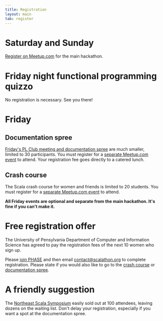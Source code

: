 ```yaml
---
title: Registration
layout: main
tab: register
---
```


# Saturday and Sunday #

[Register on Meetup.com](http://www.meetup.com/scala-phase/events/17160491/)
for the main hackathon.

# Friday night functional programming quizzo #

No registration is necessary. See you there!

# Friday #

## Documentation spree ##
[Friday's PL Club meeting and documentation spree](outline.html#friday) are much smaller, limited to 30
participants. You must register for a
[separate Meetup.com event](http://www.meetup.com/scala-phase/events/17274762/)
to attend. Your registration fee goes directly to a catered lunch.

## Crash course ##
The Scala crash course for women and friends is limited to 20 students. You must register for a [separate Meetup.com event](http://www.meetup.com/scala-phase/events/17397558/) to attend.

**All Friday events are optional and separate from the main hackathon. It's
fine if you can't make it.**

# Free registration offer #
The University of Pensylvania Department of Computer and Information Science has agreed to pay the registration fees of the next 10 women who sign up.

Please [join PHASE](http://www.meetup.com/scala-phase/) and then email contact@scalathon.org to complete registration. Please state if you would also like to go to the [crash course](http://www.meetup.com/scala-phase/events/17397558/) or [documentation spree](http://www.meetup.com/scala-phase/events/17274762/).

# A friendly suggestion #

The [Northeast Scala Symposium](http://www.nescala.org/2011/) easily sold
out at 100 attendees, leaving dozens on the waiting list. Don't delay your
registration, especially if you want a spot at the documentation spree.
